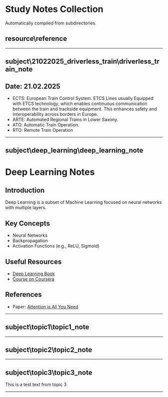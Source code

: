 # Study Notes Collection

Automatically compiled from subdirectories.

## resource\reference



---

## subject\21022025_driverless_train\driverless_train_note

## Date: 21.02.2025
- ECTS: European Train Control System. ETCS Lines usually Equipped with ETCS technology, which enables continuous communication between the train and trackside equipment. This enhances safety and interoperability across borders in Europe.
- ARTE: Automated Regional Trains in Lower Saxony.
- ATO: Automatic Train Operation.
- RTO: Remote Train Operation

---

## subject\deep_learning\deep_learning_note

# Deep Learning Notes

## Introduction
Deep Learning is a subset of Machine Learning focused on neural networks with multiple layers.

## Key Concepts
- Neural Networks
- Backpropagation
- Activation Functions (e.g., ReLU, Sigmoid)

## Useful Resources
- [Deep Learning Book](https://www.deeplearningbook.org)
- [Course on Coursera](https://www.coursera.org/learn/deep-learning)

## References
- Paper: [Attention is All You Need](https://arxiv.org/abs/1706.03762)

---

## subject\topic1\topic1_note



---

## subject\topic2\topic2_note



---

## subject\topic3\topic3_note

This is a test text from topic 3



---

